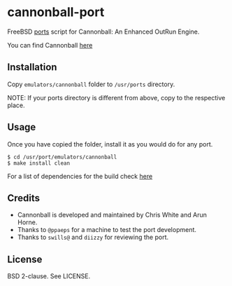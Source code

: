 cannonball-port
===============

FreeBSD [ports][3] script for Cannonball: An Enhanced OutRun Engine.

You can find Cannonball [here][1]

Installation
------------

Copy `emulators/cannonball` folder to `/usr/ports` directory.

NOTE: If your ports directory is different from above, copy to the respective
place.

Usage
-----

Once you have copied the folder, install it as you would do for any port.

`$ cd /usr/port/emulators/cannonball`<br>
`$ make install clean`

For a list of dependencies for the build check [here][2]

Credits
-------

* Cannonball is developed and maintained by Chris White and Arun Horne.
* Thanks to `@ppaeps` for a machine to test the port development.
* Thanks to `swills@` and `diizzy` for reviewing the port.

License
-------

BSD 2-clause. See LICENSE.

[1]: https://github.com/djyt/cannonball/wiki
[2]: https://github.com/djyt/cannonball
[3]: https://www.freshports.org/emulators/cannonball
